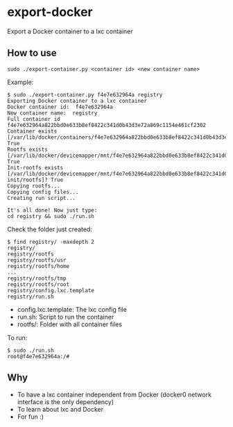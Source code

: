 export-docker
=============

Export a Docker container to a lxc container

How to use
----------

    sudo ./export-container.py <container id> <new container name>

Example:

    $ sudo ./export-container.py f4e7e632964a registry
    Exporting Docker container to a lxc container
    Docker container id:  f4e7e632964a
    New container name:  registry
    Full container id  f4e7e632964a822bbd0e633b8ef8422c341d0b43d3e72a869c1154e461cf2302
    Container exists [/var/lib/docker/containers/f4e7e632964a822bbd0e633b8ef8422c341d0b43d3e72a869c1154e461cf2302]? True
    Rootfs exists [/var/lib/docker/devicemapper/mnt/f4e7e632964a822bbd0e633b8ef8422c341d0b43d3e72a869c1154e461cf2302/rootfs]? True
    Init-rootfs exists [/var/lib/docker/devicemapper/mnt/f4e7e632964a822bbd0e633b8ef8422c341d0b43d3e72a869c1154e461cf2302-init/rootfs]? True
    Copying rootfs...
    Copying config files...
    Creating run script...

    It's all done! Now just type:
    cd registry && sudo ./run.sh

Check the folder just created:

    $ find registry/ -maxdepth 2
    registry/
    registry/rootfs
    registry/rootfs/usr
    registry/rootfs/home
    ...
    registry/rootfs/tmp
    registry/rootfs/root
    registry/config.lxc.template
    registry/run.sh

* config.lxc.template: The lxc config file
* run.sh: Script to run the container
* rootfs/: Folder with all container files

To run:

    $ sudo ./run.sh
    root@f4e7e632964a:/#

Why
---

* To have a lxc container independent from Docker (docker0 network interface is the only dependency)
* To learn about lxc and Docker
* For fun :)
